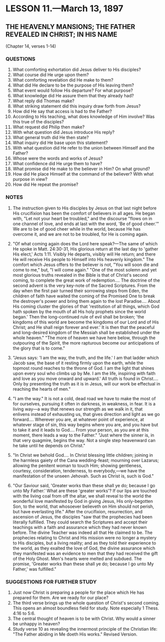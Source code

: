 # LESSON 11.—March 13, 1897

## THE HEAVENLY MANSIONS; THE FATHER REVEALED IN CHRIST; IN HIS NAME

(Chapter 14, verses 1-14)

### QUESTIONS

1. What comforting exhortation did Jesus deliver to His disciples?
2. What course did He urge upon them?
3. What comforting revelation did He make to them?
4. What did He declare to be the purpose of His leaving them?
5. What event would follow His departure? For what purpose?
6. What knowledge did He assure them that they already had?
7. What reply did Thomas make?
8. What striking statement did this inquiry draw forth from Jesus?
9. How did He say that access is had to the Father?
10. According to His teaching, what does knowledge of Him involve? Was this true of the disciples?
11. What request did Philip then make?
12. With what question did Jesus introduce His reply?
13. What general truth did He then state?
14. What inquiry did He base upon this statement?
15. With what question did He refer to the union between Himself and the Father?
16. Whose were the words and works of Jesus?
17. What confidence did He urge them to have?
18. What promise did He make to the believer in Him? On what ground?
19. How did He place Himself at the command of the believer? With what purpose in view?
20. How did He repeat the promise?

### NOTES

1. The instruction given to His disciples by Jesus on that last night before His crucifixion has been the comfort of believers in all ages. He began with, "Let not your heart be troubled," and the discourse "flows on in one channel of love, and ends at last with the word, 'Be of good cheer.'" We are to be of good cheer while in the world, because He has overcome it, and we are not to be troubled, for He is coming again.

2. "Of what coming again does the Lord here speak?—The same of which He spoke in Matt. 24:30-31, His glorious return at the last day to 'gather His elect,' Acts 1:11. Visibly He departs, visibly will He return; and there He will receive His people to Himself into His heavenly kingdom." The comfort which Jesus offers to the believer is not, "You will soon die and come to me," but, "I will come again." "One of the most solemn and yet most glorious truths revealed in the Bible is that of Christ's second coming, to complete the great work of redemption.... The doctrine of the second advent is the very key-note of the Sacred Scriptures. From the day when the first pair turned their sorrowing steps from Eden, the children of faith have waited the coming of the Promised One to break the destroyer's power and bring them again to the lost Paradise.... About His coming cluster the glories of that 'restitution of all things, which God hath spoken by the mouth of all His holy prophets since the world began.' Then the long-continued rule of evil shall be broken; 'the kingdoms of this world are become the kingdoms of our Lord and of His Christ; and He shall reign forever and ever.' It is then that the peaceful and long-desired kingdom of the Messiah shall be established under the whole heaven." "The more of heaven we have here below, through the outpouring of the Spirit, the more rapturous become our anticipations of the glory that is to come."

3. "Jesus says: 'I am the way, the truth, and the life.' I am that ladder which Jacob saw, the base of it resting firmly upon the earth, while the topmost round reaches to the throne of God. I am the light that shines upon every soul who climbs up by Me. I am the life, inspiring with faith and love as you move onward and upward.' All truth is found in Christ.... Only by presenting the truth as it is in Jesus, will our work be effectual in reaching the hearts of men."

4. "I am the way." It is not a cold, dead road we have to make the most of for ourselves, pursuing it often in darkness, in weakness, in fear. It is a living way—a way that renews our strength as we walk in it, that enlivens instead of exhausting us, that gives direction and light as we go forward.... Wherever you are, at whatever point of experience, at whatever stage of sin, this way begins where you are, and you have but to take it and it leads to God.... From your person, as you are at this moment, there leads a way to the Father." "Just where the sinner is, in that very quagmire, begins the way. Not a single step heavenward can he take until he depends on Christ."

5. "In Christ we behold God.... In Christ blessing little children; joining in the harmless gaiety of the Cana wedding-feast; mourning over Lazarus; allowing the penitent woman to touch Him; showing gentleness, courtesy, consideration, tenderness, to everybody,—we have the manifestation of the unseen Jehovah. Such as Christ is, such is God."

6. "Our Saviour said, 'Greater works than these shall ye do; because I go unto My Father.' What are these 'greater works'? If our lips are touched with the living coal from off the altar, we shall reveal to the world the wonderful love manifested by God in giving Jesus, His only-begotten Son, to the world, that whosoever believeth on Him should not perish, but have everlasting life." After the crucifixion, resurrection, and ascension of Jesus, the disciples "saw that the prophecies had been literally fulfilled. They could search the Scriptures and accept their teachings with a faith and assurance which they had never known before. The divine Teacher was indeed all that He claimed to be. The prophecies relating to Christ and His mission were no longer a mystery to His disciples, but a living reality; and as they told their experience to the world, as they exalted the love of God, the divine assurance which they manifested was an evidence to men that they had received the gift of the Holy Ghost. Men's hearts were melted and subdued. The promise, 'Greater works than these shall ye do; because I go unto My Father,' was fulfilled."

### SUGGESTIONS FOR FURTHER STUDY

1. Just now Christ is preparing a people for the place which He has prepared for them. Are we ready for our place?
2. The third verse brings up the whole question of Christ's second coming. This opens an almost boundless field for study. Note especially 1 Thess. 4:16 to 5:6.
3. The central thought of heaven is to be with Christ. Why would a sinner be unhappy in heaven?
4. Study verse 10 as revealing the innermost principle of the Christian life: "The Father abiding in Me doeth His works." Revised Version.
